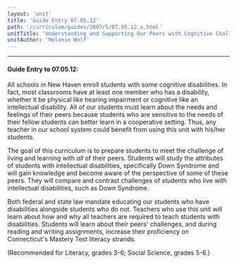 ```yaml
---
layout: 'unit'
title: 'Guide Entry 07.05.12'
path: '/curriculum/guides/2007/5/07.05.12.x.html'
unitTitle: 'Understanding and Supporting Our Peers with Cognitive Challenges'
unitAuthor: 'Melanie Wolf'
---
```


<body>
<hr/>
 <h4>
  Guide Entry to 07.05.12:
 </h4>
 <p>
  All schools in New Haven enroll students with some cognitive disabilities. In fact, most classrooms have at least one member who has a disability, whether it be physical like hearing impairment or cognitive like an intellectual disability. All of our students must learn about the needs and feelings of their peers because students who are sensitive to the needs of their fellow students can better learn in a cooperative setting. Thus, any teacher in our school system could benefit from using this unit with his/her students.
 </p>
<p>
  The goal of this curriculum is to prepare students to meet the challenge of living and learning with
  <i>
   all
  </i>
  of their peers. Students will study the attributes of students with intellectual disabilities, specifically Down Syndrome and will gain knowledge and become aware of the perspective of some of these peers. They will compare and contrast challenges of students who live with intellectual disabilities, such as Down Syndrome.
 </p>
<p>
  Both federal and state law mandate educating our students who have disabilities alongside students who do not. Teachers who use this unit will learn about how and why all teachers are required to teach students with disabilities. Students will learn about their peers' challenges, and during reading and writing assignments, increase their proficiency on Connecticut's Mastery Test literacy strands.
 </p>
<p>
  (Recommended for Literacy, grades 3-6; Social Science, grades 5-6.)
 </p>

</body>
